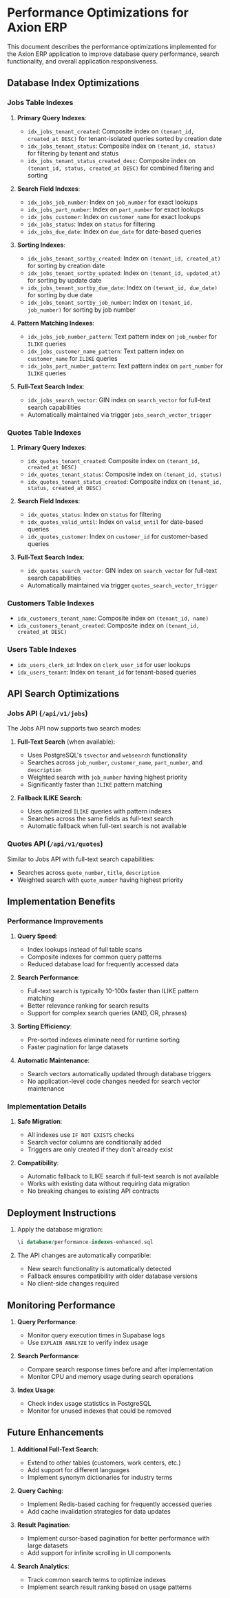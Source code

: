 # Performance Optimizations for Axion ERP

This document describes the performance optimizations implemented for the Axion ERP application to improve database query performance, search functionality, and overall application responsiveness.

## Database Index Optimizations

### Jobs Table Indexes

1. **Primary Query Indexes**:
   - `idx_jobs_tenant_created`: Composite index on `(tenant_id, created_at DESC)` for tenant-isolated queries sorted by creation date
   - `idx_jobs_tenant_status`: Composite index on `(tenant_id, status)` for filtering by tenant and status
   - `idx_jobs_tenant_status_created_desc`: Composite index on `(tenant_id, status, created_at DESC)` for combined filtering and sorting

2. **Search Field Indexes**:
   - `idx_jobs_job_number`: Index on `job_number` for exact lookups
   - `idx_jobs_part_number`: Index on `part_number` for exact lookups
   - `idx_jobs_customer`: Index on `customer_name` for exact lookups
   - `idx_jobs_status`: Index on `status` for filtering
   - `idx_jobs_due_date`: Index on `due_date` for date-based queries

3. **Sorting Indexes**:
   - `idx_jobs_tenant_sortby_created`: Index on `(tenant_id, created_at)` for sorting by creation date
   - `idx_jobs_tenant_sortby_updated`: Index on `(tenant_id, updated_at)` for sorting by update date
   - `idx_jobs_tenant_sortby_due_date`: Index on `(tenant_id, due_date)` for sorting by due date
   - `idx_jobs_tenant_sortby_job_number`: Index on `(tenant_id, job_number)` for sorting by job number

4. **Pattern Matching Indexes**:
   - `idx_jobs_job_number_pattern`: Text pattern index on `job_number` for `ILIKE` queries
   - `idx_jobs_customer_name_pattern`: Text pattern index on `customer_name` for `ILIKE` queries
   - `idx_jobs_part_number_pattern`: Text pattern index on `part_number` for `ILIKE` queries

5. **Full-Text Search Index**:
   - `idx_jobs_search_vector`: GIN index on `search_vector` for full-text search capabilities
   - Automatically maintained via trigger `jobs_search_vector_trigger`

### Quotes Table Indexes

1. **Primary Query Indexes**:
   - `idx_quotes_tenant_created`: Composite index on `(tenant_id, created_at DESC)`
   - `idx_quotes_tenant_status`: Composite index on `(tenant_id, status)`
   - `idx_quotes_tenant_status_created`: Composite index on `(tenant_id, status, created_at DESC)`

2. **Search Field Indexes**:
   - `idx_quotes_status`: Index on `status` for filtering
   - `idx_quotes_valid_until`: Index on `valid_until` for date-based queries
   - `idx_quotes_customer`: Index on `customer_id` for customer-based queries

3. **Full-Text Search Index**:
   - `idx_quotes_search_vector`: GIN index on `search_vector` for full-text search capabilities
   - Automatically maintained via trigger `quotes_search_vector_trigger`

### Customers Table Indexes

- `idx_customers_tenant_name`: Composite index on `(tenant_id, name)`
- `idx_customers_tenant_created`: Composite index on `(tenant_id, created_at DESC)`

### Users Table Indexes

- `idx_users_clerk_id`: Index on `clerk_user_id` for user lookups
- `idx_users_tenant`: Index on `tenant_id` for tenant-based queries

## API Search Optimizations

### Jobs API (`/api/v1/jobs`)

The Jobs API now supports two search modes:

1. **Full-Text Search** (when available):
   - Uses PostgreSQL's `tsvector` and `websearch` functionality
   - Searches across `job_number`, `customer_name`, `part_number`, and `description`
   - Weighted search with `job_number` having highest priority
   - Significantly faster than `ILIKE` pattern matching

2. **Fallback ILIKE Search**:
   - Uses optimized `ILIKE` queries with pattern indexes
   - Searches across the same fields as full-text search
   - Automatic fallback when full-text search is not available

### Quotes API (`/api/v1/quotes`)

Similar to Jobs API with full-text search capabilities:
- Searches across `quote_number`, `title`, `description`
- Weighted search with `quote_number` having highest priority

## Implementation Benefits

### Performance Improvements

1. **Query Speed**: 
   - Index lookups instead of full table scans
   - Composite indexes for common query patterns
   - Reduced database load for frequently accessed data

2. **Search Performance**:
   - Full-text search is typically 10-100x faster than ILIKE pattern matching
   - Better relevance ranking for search results
   - Support for complex search queries (AND, OR, phrases)

3. **Sorting Efficiency**:
   - Pre-sorted indexes eliminate need for runtime sorting
   - Faster pagination for large datasets

4. **Automatic Maintenance**:
   - Search vectors automatically updated through database triggers
   - No application-level code changes needed for search vector maintenance

### Implementation Details

1. **Safe Migration**:
   - All indexes use `IF NOT EXISTS` checks
   - Search vector columns are conditionally added
   - Triggers are only created if they don't already exist

2. **Compatibility**:
   - Automatic fallback to ILIKE search if full-text search is not available
   - Works with existing data without requiring data migration
   - No breaking changes to existing API contracts

## Deployment Instructions

1. Apply the database migration:
   ```sql
   \i database/performance-indexes-enhanced.sql
   ```

2. The API changes are automatically compatible:
   - New search functionality is automatically detected
   - Fallback ensures compatibility with older database versions
   - No client-side changes required

## Monitoring Performance

1. **Query Performance**:
   - Monitor query execution times in Supabase logs
   - Use `EXPLAIN ANALYZE` to verify index usage

2. **Search Performance**:
   - Compare search response times before and after implementation
   - Monitor CPU and memory usage during search operations

3. **Index Usage**:
   - Check index usage statistics in PostgreSQL
   - Monitor for unused indexes that could be removed

## Future Enhancements

1. **Additional Full-Text Search**:
   - Extend to other tables (customers, work centers, etc.)
   - Add support for different languages
   - Implement synonym dictionaries for industry terms

2. **Query Caching**:
   - Implement Redis-based caching for frequently accessed queries
   - Add cache invalidation strategies for data updates

3. **Result Pagination**:
   - Implement cursor-based pagination for better performance with large datasets
   - Add support for infinite scrolling in UI components

4. **Search Analytics**:
   - Track common search terms to optimize indexes
   - Implement search result ranking based on usage patterns
